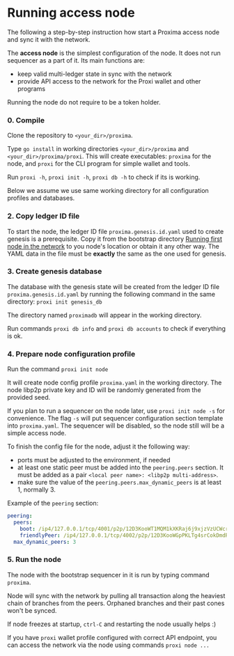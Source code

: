 # Running access node

The following a step-by-step instruction how start a Proxima access node and sync it with the network.

The **access node** is the simplest configuration of the node. It does not run sequencer as a part of it.
Its main functions are:
- keep valid multi-ledger state in sync with the network
- provide API access to the network for the Proxi wallet and other programs

Running the node do not require to be a token holder. 

### 0. Compile
Clone the repository to `<your_dir>/proxima`.

Type `go install` in working directories `<your_dir>/proxima` and `<your_dir>/proxima/proxi`.
This will create executables: `proxima` for the node, and `proxi` for the CLI program for simple wallet and tools.

Run `proxi -h`, `proxi init -h`, `proxi db -h` to check if its is working.

Below we assume we use same working directory for all configuration profiles and databases.

### 2. Copy ledger ID file
To start the node, the ledger ID file `proxima.genesis.id.yaml` used to create genesis is a prerequisite.
Copy it from the bootstrap directory [Running first node in the network](bootstrap.md) to you node's location
or obtain it any other way. The YAML data in the file must be **exactly** the same as the one used for genesis.

### 3. Create genesis database

The database with the genesis state will be created from the ledger ID file `proxima.genesis.id.yaml`
by running the following command in the same directory: `proxi init genesis_db`

The directory named `proximadb` will appear in the working directory. 

Run commands `proxi db info` and `proxi db accounts` to check if everything is ok. 

### 4. Prepare node configuration profile

Run the command `proxi init node`

It will create node config profile `proxima.yaml` in the working directory. The node libp2p private key and ID 
will be randomly generated from the provided seed. 

If you plan to run a sequencer on the node later, use `proxi init node -s` for convenience. 
The flag `-s` will put sequencer configuration section template into `proxima.yaml`. 
The sequencer will be disabled, so the node still will be a simple access node. 

To finish the config file for the node, adjust it the following way:
* ports must be adjusted to the environment, if needed
* at least one static peer must be added into the `peering.peers` section. 
It must be added as a pair `<local peer name>: <libp2p multi-address>`. 
* make sure the value of the `peering.peers.max_dynamic_peers` is at least 1, normally 3.

Example of the `peering` section:
```yaml
peering:
  peers:
    boot: /ip4/127.0.0.1/tcp/4001/p2p/12D3KooWT1MQM1kXKRaj6j9xjzVzUCWcrzihnVicepn82dTDkNYM
    friendlyPeer: /ip4/127.0.0.1/tcp/4002/p2p/12D3KooWGpPKLTg4srCokDmdRZefCUQtVnzuaRzcJxZtBxUAkmy2
  max_dynamic_peers: 3
```

### 5. Run the node
The node with the bootstrap sequencer in it is run by typing command `proxima`. 

Node will sync with the network by pulling all transaction along the heaviest chain of branches from the peers. 
Orphaned branches and their past cones won't be synced.

If node freezes at startup, `ctrl-C` and restarting the node usually helps :)

If you have `proxi` wallet profile configured with correct API endpoint, you can access the network via the node using 
commands `proxi node ...`

